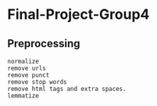 # Final-Project-Group4

## Preprocessing

    normalize
    remove urls
    remove punct
    remove stop words
    remove html tags and extra spaces.
    lemmatize
